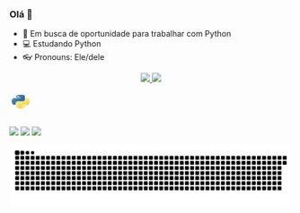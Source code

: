 ### Olá 👋

- 🔭 Em busca de oportunidade para trabalhar com Python
- 💻 Estudando Python
- 👓 Pronouns: Ele/dele
<div align="center">
  <a href="https://github.com/felipesynyster">
  <img height="180em" src="https://github-readme-stats.vercel.app/api?username=felipesynyster&show_icons=true&theme=dark&include_all_commits=true&count_private=true"/>
  <img height="180em" src="https://github-readme-stats.vercel.app/api/top-langs/?username=felipesynyster&layout=compact&langs_count=7&theme=dark"/>
</div>
  <div style="display: inline_block"><br>
  <img align="center" alt="Felipe-Python" height="30" width="40" src="https://raw.githubusercontent.com/devicons/devicon/master/icons/python/python-original.svg">
</div>
 
  ##
 
<div> 
  <a href="https://www.linkedin.com/in/felipe-de-paulo-546164113/" target="_blank"><img src="https://img.shields.io/badge/-LinkedIn-%230077B5?style=for-the-badge&logo=linkedin&logoColor=white" target="_blank"></a> 
  <a href="https://www.instagram.com/felipe_dpaulo/" target="_blank"><img src="https://img.shields.io/badge/-Instagram-%23E4405F?style=for-the-badge&logo=instagram&logoColor=white" target="_blank"></a>
    <a href = "mailto:felipe_dpaulo@outlook.com"><img src="https://img.shields.io/badge/Microsoft_Outlook-0078D4?style=for-the-badge&logo=microsoft-outlook&logoColor=white" target="_blank"></a>
  
  ![Snake animation](https://github.com/FelipeSynyster/felipesynyster/blob/output/github-contribution-grid-snake.svg)
 
</div>
